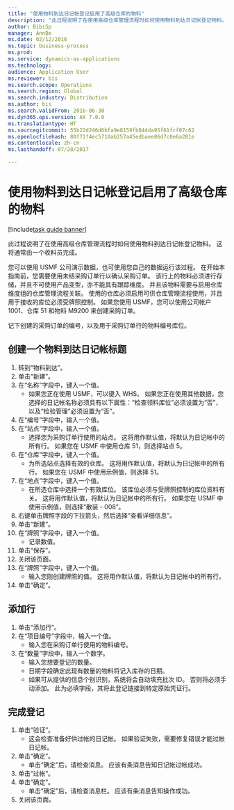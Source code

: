 ```yaml
--- 
title: "使用物料到达日记帐登记启用了高级仓库的物料"
description: "此过程说明了在使用高级仓库管理流程时如何使用物料到达日记帐登记物料。"
author: BibiSp
manager: AnnBe
ms.date: 02/12/2016
ms.topic: business-process
ms.prod: 
ms.service: dynamics-ax-applications
ms.technology: 
audience: Application User
ms.reviewer: bis
ms.search.scope: Operations
ms.search.region: Global
ms.search.industry: Distribution
ms.author: bis
ms.search.validFrom: 2016-06-30
ms.dyn365.ops.version: AX 7.0.0
ms.translationtype: HT
ms.sourcegitcommit: 55b22d246d6bfa9e8159fb844da95f61fcf07c62
ms.openlocfilehash: 80f71f4ec5710ab257a45edbaee06d7c0e6a281e
ms.contentlocale: zh-cn
ms.lasthandoff: 07/28/2017

---
```

# <a name="register-items-for-an-advanced-warehousing-enabled-item-using-an-item-arrival-journal"></a>使用物料到达日记帐登记启用了高级仓库的物料

[!include[task guide banner](../../includes/task-guide-banner.md)]

此过程说明了在使用高级仓库管理流程时如何使用物料到达日记帐登记物料。 这将通常由一个收料员完成。 

您可以使用 USMF 公司演示数据，也可使用您自己的数据运行该过程。 在开始本指南前，您需要使用未结采购订单行以确认采购订单。 该行上的物料必须进行存储，并且不可使用产品变型，亦不能具有跟踪维度。 并且该物料需要与启用仓库维度组的仓库管理流程关联。 使用的仓库必须启用可供仓库管理流程使用，并且用于接收的库位必须受牌照控制。 如果您使用 USMF，您可以使用公司帐户 1001、仓库 51 和物料 M9200 来创建采购订单。 

记下创建的采购订单的编号，以及用于采购订单行的物料编号库位。


## <a name="create-an-item-arrival-journal-header"></a>创建一个物料到达日记帐标题
1. 转到“物料到达”。
2. 单击“新建”。
3. 在“名称”字段中，键入一个值。
    * 如果您正在使用 USMF，可以键入 WHS。 如果您正在使用其他数据，您选择的日记帐名称必须具有以下属性：“检查领料库位”必须设置为“否”，以及“检验管理”必须设置为“否”。  
4. 在“编号”字段中，输入一个值。
5. 在“站点”字段中，输入一个值。
    * 选择您为采购订单行使用的站点。 这将用作默认值，将默认为日记帐中的所有行。 如果您在 USMF 中使用仓库 51，则选择站点 5。  
6. 在“仓库”字段中，键入一个值。
    * 为所选站点选择有效的仓库。 这将用作默认值，将默认为日记帐中的所有行。 如果您在 USMF 中使用示例值，则选择 51。  
7. 在“地点”字段中，键入一个值。
    * 在所选仓库中选择一个有效库位。 该库位必须与受牌照控制的库位资料有关。 这将用作默认值，将默认为日记帐中的所有行。 如果您在 USMF 中使用示例值，则选择“散装 - 008”。  
8. 右键单击牌照字段的下拉箭头，然后选择“查看详细信息”。
9. 单击“新建”。
10. 在“牌照”字段中，键入一个值。
    * 记录数值。  
11. 单击“保存”。
12. 关闭该页面。
13. 在“牌照”字段中，键入一个值。
    * 输入您刚创建牌照的值。 这将用作默认值，将默认为日记帐中的所有行。  
14. 单击“确定”。

## <a name="add-a-line"></a>添加行
1. 单击“添加行”。
2. 在“项目编号”字段中，输入一个值。
    * 输入您在采购订单行使用的物料编号。  
3. 在“数量”字段中，输入一个数字。
    * 输入您想要登记的数量。  
    * 日期字段确定此现有数量的物料将记入库存的日期。  
    * 如果可从提供的信息个别识别，系统将会自动填充批次 ID。 否则将必须手动添加。 此为必填字段，其将此登记链接到特定原始凭证行。  

## <a name="complete-the-registration"></a>完成登记
1. 单击“验证”。
    * 这会检查准备好供过帐的日记帐。 如果验证失败，需要修复错误才能过帐日记帐。  
2. 单击“确定”。
    * 单击“确定”后，请检查消息。 应该有条消息告知日记帐过帐成功。  
3. 单击“过帐”。
4. 单击“确定”。
    * 单击“确定”后，请检查消息栏。 应该有条消息告知操作成功。  
5. 关闭该页面。


